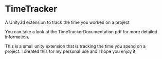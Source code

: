 # TimeTracker
A Unity3d extension to track the time you worked on a project

You can take a look at the TimeTrackerDocumentation.pdf for more detailed information.

This is a small unity extension that is tracking the time you spend on a project. I created this for my personal use and I hope you enjoy it.
